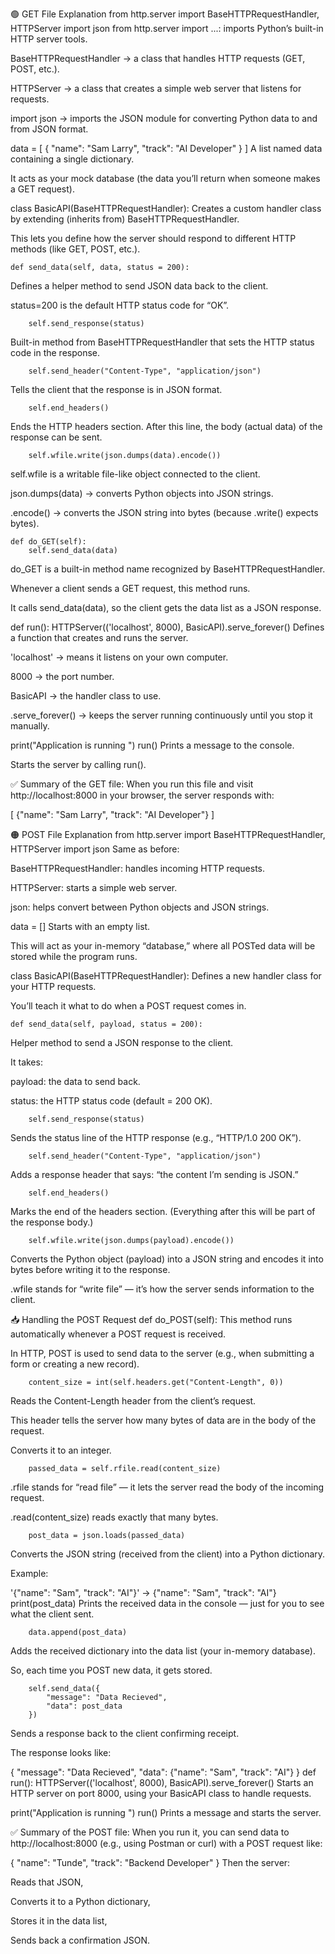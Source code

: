 
🟢 GET File Explanation
from http.server import BaseHTTPRequestHandler, HTTPServer
import json
from http.server import ...: imports Python’s built-in HTTP server tools.

BaseHTTPRequestHandler → a class that handles HTTP requests (GET, POST, etc.).

HTTPServer → a class that creates a simple web server that listens for requests.

import json → imports the JSON module for converting Python data to and from JSON format.

data = [
    {
        "name": "Sam Larry",
        "track": "AI Developer"
    }
]
A list named data containing a single dictionary.

It acts as your mock database (the data you’ll return when someone makes a GET request).

class BasicAPI(BaseHTTPRequestHandler):
Creates a custom handler class by extending (inherits from) BaseHTTPRequestHandler.

This lets you define how the server should respond to different HTTP methods (like GET, POST, etc.).

    def send_data(self, data, status = 200):
Defines a helper method to send JSON data back to the client.

status=200 is the default HTTP status code for “OK”.

        self.send_response(status)
Built-in method from BaseHTTPRequestHandler that sets the HTTP status code in the response.

        self.send_header("Content-Type", "application/json")
Tells the client that the response is in JSON format.

        self.end_headers()
Ends the HTTP headers section. After this line, the body (actual data) of the response can be sent.

        self.wfile.write(json.dumps(data).encode())
self.wfile is a writable file-like object connected to the client.

json.dumps(data) → converts Python objects into JSON strings.

.encode() → converts the JSON string into bytes (because .write() expects bytes).

    def do_GET(self):
        self.send_data(data)
do_GET is a built-in method name recognized by BaseHTTPRequestHandler.

Whenever a client sends a GET request, this method runs.

It calls send_data(data), so the client gets the data list as a JSON response.

def run():
    HTTPServer(('localhost', 8000), BasicAPI).serve_forever()
Defines a function that creates and runs the server.

'localhost' → means it listens on your own computer.

8000 → the port number.

BasicAPI → the handler class to use.

.serve_forever() → keeps the server running continuously until you stop it manually.

print("Application is running ")
run()
Prints a message to the console.

Starts the server by calling run().

✅ Summary of the GET file:
When you run this file and visit http://localhost:8000 in your browser, the server responds with:

[
  {"name": "Sam Larry", "track": "AI Developer"}
]



🟠 POST File Explanation
from http.server import BaseHTTPRequestHandler, HTTPServer
import json
Same as before:

BaseHTTPRequestHandler: handles incoming HTTP requests.

HTTPServer: starts a simple web server.

json: helps convert between Python objects and JSON strings.

data = []
Starts with an empty list.

This will act as your in-memory “database,” where all POSTed data will be stored while the program runs.

class BasicAPI(BaseHTTPRequestHandler):
Defines a new handler class for your HTTP requests.

You’ll teach it what to do when a POST request comes in.

    def send_data(self, payload, status = 200):
Helper method to send a JSON response to the client.

It takes:

payload: the data to send back.

status: the HTTP status code (default = 200 OK).

        self.send_response(status)
Sends the status line of the HTTP response (e.g., “HTTP/1.0 200 OK”).

        self.send_header("Content-Type", "application/json")
Adds a response header that says: “the content I’m sending is JSON.”

        self.end_headers()
Marks the end of the headers section.
(Everything after this will be part of the response body.)

        self.wfile.write(json.dumps(payload).encode())
Converts the Python object (payload) into a JSON string and encodes it into bytes before writing it to the response.

.wfile stands for “write file” — it’s how the server sends information to the client.

📥 Handling the POST Request
    def do_POST(self):
This method runs automatically whenever a POST request is received.

In HTTP, POST is used to send data to the server (e.g., when submitting a form or creating a new record).

        content_size = int(self.headers.get("Content-Length", 0))
Reads the Content-Length header from the client’s request.

This header tells the server how many bytes of data are in the body of the request.

Converts it to an integer.

        passed_data = self.rfile.read(content_size)
.rfile stands for “read file” — it lets the server read the body of the incoming request.

.read(content_size) reads exactly that many bytes.

        post_data = json.loads(passed_data)
Converts the JSON string (received from the client) into a Python dictionary.

Example:

'{"name": "Sam", "track": "AI"}' → {"name": "Sam", "track": "AI"}
        print(post_data)
Prints the received data in the console — just for you to see what the client sent.

        data.append(post_data)
Adds the received dictionary into the data list (your in-memory database).

So, each time you POST new data, it gets stored.

        self.send_data({
            "message": "Data Recieved",
            "data": post_data
        })
Sends a response back to the client confirming receipt.

The response looks like:

{
  "message": "Data Recieved",
  "data": {"name": "Sam", "track": "AI"}
}
def run():
    HTTPServer(('localhost', 8000), BasicAPI).serve_forever()
Starts an HTTP server on port 8000, using your BasicAPI class to handle requests.

print("Application is running ")
run()
Prints a message and starts the server.

✅ Summary of the POST file:
When you run it, you can send data to http://localhost:8000 (e.g., using Postman or curl) with a POST request like:

{
  "name": "Tunde",
  "track": "Backend Developer"
}
Then the server:

Reads that JSON,

Converts it to a Python dictionary,

Stores it in the data list,

Sends back a confirmation JSON.
